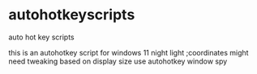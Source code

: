 # autohotkeyscripts
auto hot key scripts

this is an autohotkey script for windows 11 night light
;coordinates might need tweaking based on display size use autohotkey window spy
